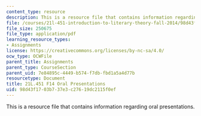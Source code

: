 ```yaml
---
content_type: resource
description: This is a resource file that contains information regarding oral presentations.
file: /courses/21l-451-introduction-to-literary-theory-fall-2014/98d43f1703b737e3c27619dc2115f0ef_MIT21L_451F14_Oral_Prese.pdf
file_size: 250675
file_type: application/pdf
learning_resource_types:
- Assignments
license: https://creativecommons.org/licenses/by-nc-sa/4.0/
ocw_type: OCWFile
parent_title: Assignments
parent_type: CourseSection
parent_uid: 7e84895c-4449-b574-f7db-fbd1a5a4d77b
resourcetype: Document
title: 21L.451 F14 Oral Presentations
uid: 98d43f17-03b7-37e3-c276-19dc2115f0ef
---
```

This is a resource file that contains information regarding oral presentations.